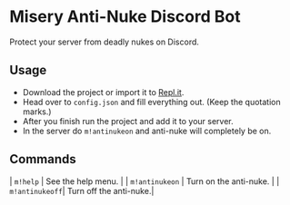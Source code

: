 # Misery Anti-Nuke Discord Bot
Protect your server from deadly nukes on Discord.

## Usage
- Download the project or import it to [Repl.it](https://replit.com/).
- Head over to `config.json` and fill everything out. (Keep the quotation marks.)
- After you finish run the project and add it to your server.
- In the server do `m!antinukeon` and anti-nuke will completely be on.

## Commands
| `m!help`       | See the help menu.     |
| `m!antinukeon` | Turn on the anti-nuke. |
| `m!antinukeoff`| Turn off the anti-nuke.|
